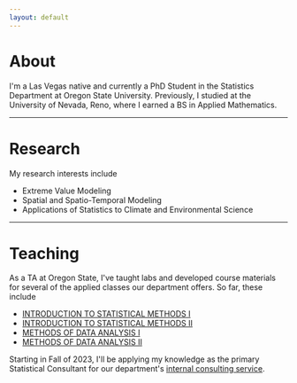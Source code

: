 ```yaml
---
layout: default
---
```


# About

I'm a Las Vegas native and currently a PhD Student in the Statistics Department at Oregon State University. Previously, I studied at the University of Nevada, Reno, where I earned a BS in Applied Mathematics. 


* * *


# Research

My research interests include 

-   Extreme Value Modeling
-   Spatial and Spatio-Temporal Modeling
-   Applications of Statistics to Climate and Environmental Science


* * *

# Teaching

As a TA at Oregon State, I've taught labs and developed course materials for several of the applied classes our department offers. So far, these include  

*   [INTRODUCTION TO STATISTICAL METHODS I](https://catalog.oregonstate.edu/search/?P=ST%20351)
*   [INTRODUCTION TO STATISTICAL METHODS II](https://catalog.oregonstate.edu/search/?P=ST%20352)
*   [METHODS OF DATA ANALYSIS I](https://catalog.oregonstate.edu/search/?P=ST%20511)
*   [METHODS OF DATA ANALYSIS II](https://catalog.oregonstate.edu/search/?P=ST%20512)

Starting in Fall of 2023, I'll be applying my knowledge as the primary Statistical Consultant for our department's [internal consulting service](https://stat.oregonstate.edu/services/statistical-consulting). 





